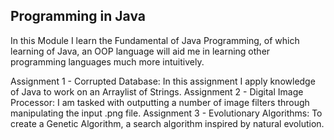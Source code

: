 ## Programming in Java

In this Module I learn the Fundamental of Java Programming, of which learning of Java, an OOP language will aid me in learning other programming languages much more intuitively.

Assignment 1 - Corrupted Database: In this assignment I apply knowledge of Java to work on an Arraylist of Strings.
Assignment 2 - Digital Image Processor: I am tasked with outputting a number of image filters through manipulating the input .png file.
Assignment 3 - Evolutionary Algorithms: To create a Genetic Algorithm, a search algorithm inspired by natural evolution.

 